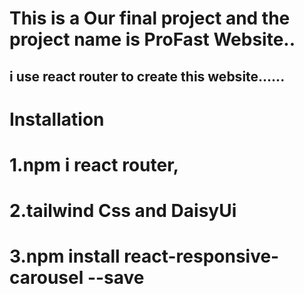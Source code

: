 # This is a Our final project and the project name is ProFast Website..

## i use react router to create this website......

# Installation

# 1.npm i react router,

# 2.tailwind Css and DaisyUi

# 3.npm install react-responsive-carousel --save
